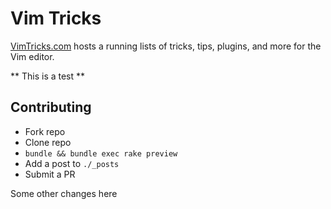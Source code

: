 # Vim Tricks

[VimTricks.com](https://vimtricks.com) hosts a running lists of tricks, tips, plugins, and more for the Vim editor.

** This is a test **

## Contributing

* Fork repo
* Clone repo
* `bundle && bundle exec rake preview`
* Add a post to `./_posts`
* Submit a PR

Some other changes here
